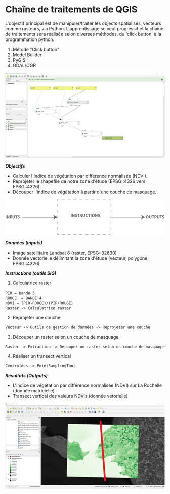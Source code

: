 # Chaîne de traitements de QGIS

L'objectif principal est de manipuler/traiter les objects spatialisés, vecteurs comme rasteurs, via Python. L'apprentissage se veut progressif et la chaîne de traitements sera réalisée selon diverses méthodes, du 'click button' à la programmation python.

1. Métode "Click button"
2. Model Builder
3. PyGIS
4. GDAL/OGR 

![algo](images/4.png)

***Objectifs***
- Calculer l'indice de végétation par différence normalisée (NDVI).
- Reprojeter le shapefile de notre zone d'étude (EPSG::4326 vers EPSG::4326).
- Découper l'indice de végétation à partir d'une couche de masquage. 


![algo](images/5.png)

***Données (Inputs)***
- Image satellitaire Landsat 8 (raster, EPSG::32630)
- Donnée vectorielle délimitant la zone d'étude (vecteur, polygone, EPSG::4326)

***Instructions (outils SIG)***
1. Calculatrice raster 

```
PIR = Bande 5
ROUGE  = BANDE 4 
NDVI = (PIR-ROUGE)/(PIR+ROUGE)
Raster -> Calculatrice raster 
```

2. Reprojeter une couche

```
Vecteur -> Outils de gestion de données -> Reprojeter une couche
```

3. Découper un raster selon un couche de masquage

```
Raster -> Extraction -> Découper un raster selon un couche de masquage
```

4. Réaliser un transect vertical 
 
```
Centroïdes -> PointSamplingTool
```

***Résultats (Outputs)***
- L'indice de végétation par différence normalisée (NDVI) sur La Rochelle (donnée matricielle)
- Transect vertical des valeurs NDVIs (donnée vetorielle)

![résultat](images/7.png)
